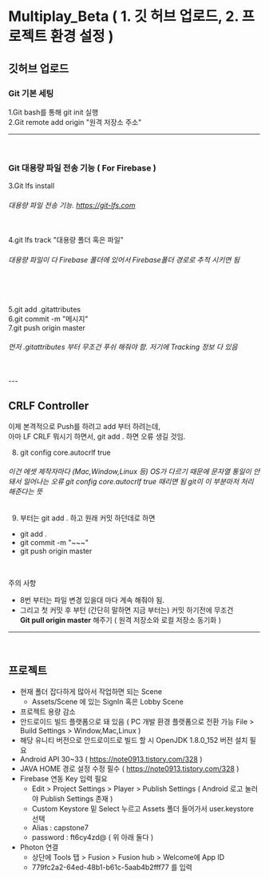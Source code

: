 # Multiplay_Beta ( 1. 깃 허브 업로드, 2. 프로젝트 환경 설정 )
## 깃허브 업로드


### Git 기본 세팅
1.Git bash를 통해 git init 실행<br>
2.Git remote add origin "원격 저장소 주소"

---
<br/>

### Git 대용량 파일 전송 기능 ( For Firebase )
3.Git lfs install <h6> 대용량 파일 전송 기능. https://git-lfs.com</h6> <br>
4.git lfs track "대용량 폴더 혹은 파일"<br>
 <h6> 대용량 파일이 다 Firebase 폴더에 있어서 Firebase폴더 경로로 추적 시키면 됨</h6>
  
<br/>
<br/>


5.git add .gitattributes<br>
6.git commit -m "메시지"<br>
7.git push origin master<br>
  <h6>먼저 .gitattributes 부터 무조건 푸쉬 해줘야 함. 저기에 Tracking 정보 다 있음</h6>
<br/>
---
<br/>

## CRLF Controller

이제 본격적으로 Push를 하려고 add 부터 하려는데, <br>
아마 LF CRLF 뭐시기 하면서, git add . 하면 오류 생길 것임.

8. git config core.autocrlf true

  <h6>이건 에셋 제작자마다 (Mac,Window,Linux 등) OS가 다르기 때문에 문자열 통일이 안돼서 일어나는 오류
    git config core.autocrlf true 때리면 됨 
    git이 이 부분마저 처리해준다는 뜻 </h6>

9. 부터는 git add . 하고 원래 커밋 하던데로 하면 
- git add .
- git commit -m "~~~"
- git push origin master

<br/>

주의 사항
- 8번 부터는 파일 변경 있을대 마다 계속 해줘야 됨.
- 그리고 첫 커밋 후 부턴 (간단히 말하면 지금 부터는) 커밋 하기전에 무조건 <br> **Git pull origin master** 해주기 ( 원격 저장소와 로컬 저장소 동기화 )


---
<br/>

## 프로젝트 

- 현재 폴더 잡다하게 많아서 작업하면 되는 Scene
  - Assets/Scene 에 있는 SignIn 혹은 Lobby Scene
- 프로젝트 용량 감소
- 안드로이드 빌드 플랫폼으로 돼 있음 ( PC 개발 환경 플랫폼으로 전환 가능 File > Build Settings > Window,Mac,Linux )
- 해당 유니티 버전으로 안드로이드로 빌드 할 시 OpenJDK 1.8.0_152 버전 설치 필요
- Android API 30~33 ( https://note0913.tistory.com/328 )
- JAVA HOME 경로 설정 수정 필수 ( https://note0913.tistory.com/328 )
- Firebase 연동 Key 입력 필요
  - Edit > Project Settings > Player > Publish Settings ( Android 로고 눌러야 Publish Settings 존재 )
  - Custom Keystore 밑 Select 누르고 Assets 폴더 들어가서 user.keystore 선택
  - Alias : capstone7
  - password : ft6cy4zd@ ( 위 아래 둘다 )
- Photon 연결
  - 상단에 Tools 탭 > Fusion > Fusion hub > Welcome에 App ID
  - 779fc2a2-64ed-48b1-b61c-5aab4b2fff77 를 입력

